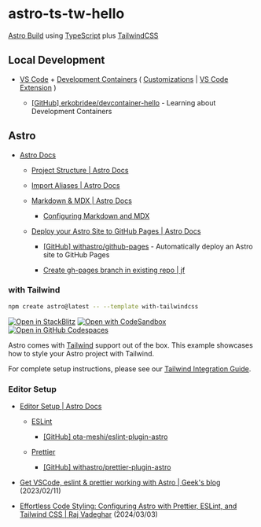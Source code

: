 # astro-ts-tw-hello

[Astro Build](https://astro.build/) using [TypeScript](https://www.typescriptlang.org/) plus [TailwindCSS](https://tailwindcss.com/)

## Local Development

- [VS Code](https://code.visualstudio.com/) + [Development Containers](https://containers.dev/) ( [Customizations](https://containers.dev/supporting#visual-studio-code) | [VS Code Extension](https://marketplace.visualstudio.com/items?itemName=ms-vscode-remote.remote-containers) )

  - [[GitHub] erkobridee/devcontainer-hello](https://github.com/erkobridee/devcontainer-hello) - Learning about Development Containers

## Astro

- [Astro Docs](https://docs.astro.build/en/getting-started/)

  - [Project Structure | Astro Docs](https://docs.astro.build/en/basics/project-structure/)

  - [Import Aliases | Astro Docs](https://docs.astro.build/en/guides/aliases/)

  - [Markdown & MDX | Astro Docs](https://docs.astro.build/en/guides/markdown-content/)

    - [Configuring Markdown and MDX](https://docs.astro.build/en/guides/markdown-content/#configuring-markdown-and-mdx)

  - [Deploy your Astro Site to GitHub Pages | Astro Docs](https://docs.astro.build/en/guides/deploy/github/)

    - [[GitHub] withastro/github-pages](https://github.com/withastro/github-pages) - Automatically deploy an Astro site to GitHub Pages

    - [Create gh-pages branch in existing repo | jf](https://jiafulow.github.io/blog/2020/07/09/create-gh-pages-branch-in-existing-repo/)

### with Tailwind

```sh
npm create astro@latest -- --template with-tailwindcss
```

[![Open in StackBlitz](https://developer.stackblitz.com/img/open_in_stackblitz.svg)](https://stackblitz.com/github/withastro/astro/tree/latest/examples/with-tailwindcss)
[![Open with CodeSandbox](https://assets.codesandbox.io/github/button-edit-lime.svg)](https://codesandbox.io/p/sandbox/github/withastro/astro/tree/latest/examples/with-tailwindcss)
[![Open in GitHub Codespaces](https://github.com/codespaces/badge.svg)](https://codespaces.new/withastro/astro?devcontainer_path=.devcontainer/with-tailwindcss/devcontainer.json)

Astro comes with [Tailwind](https://tailwindcss.com) support out of the box. This example showcases how to style your Astro project with Tailwind.

For complete setup instructions, please see our [Tailwind Integration Guide](https://docs.astro.build/en/guides/integrations-guide/tailwind).

### Editor Setup

- [Editor Setup | Astro Docs](https://docs.astro.build/en/editor-setup/)

  - [ESLint](https://docs.astro.build/en/editor-setup/#eslint)

    - [[GitHub] ota-meshi/eslint-plugin-astro](https://github.com/ota-meshi/eslint-plugin-astro)

  - [Prettier](https://docs.astro.build/en/editor-setup/#prettier)

    - [[GitHub] withastro/prettier-plugin-astro](https://github.com/withastro/prettier-plugin-astro)

- [Get VSCode, eslint & prettier working with Astro | Geek's blog](https://patheticgeek.dev/blog/astro-prettier-eslint-vscode) (2023/02/11)

- [Effortless Code Styling: Configuring Astro with Prettier, ESLint, and Tailwind CSS | Raj Vadeghar](https://r44j.dev/blog/beginner-s-guide-to-setting-up-astro-astro-prettier-eslint-tailwind-css/) (2024/03/03)
